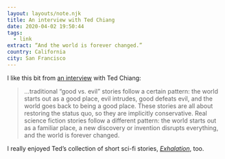 ```yaml
---
layout: layouts/note.njk
title: An interview with Ted Chiang
date: 2020-04-02 19:50:44
tags:
  - link
extract: “And the world is forever changed.”
country: California
city: San Francisco
---
```


I like this bit from [an interview](https://electricliterature.com/ted-chiang-explains-the-disaster-novel-we-all-suddenly-live-in/) with Ted Chiang:

> ...traditional “good vs. evil” stories follow a certain pattern: the world starts out as a good place, evil intrudes, good defeats evil, and the world goes back to being a good place. These stories are all about restoring the status quo, so they are implicitly conservative. Real science fiction stories follow a different pattern: the world starts out as a familiar place, a new discovery or invention disrupts everything, and the world is forever changed.

I really enjoyed Ted’s collection of short sci-fi stories, _[Exhalation](https://bookshop.org/a/269/9781101947883)_, too.
